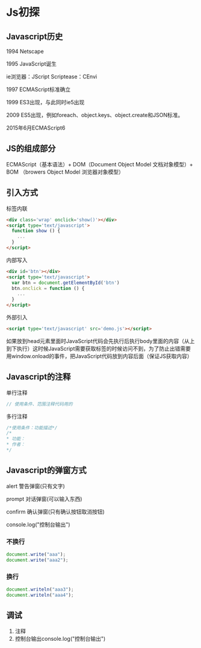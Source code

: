 # Js初探

## Javascript历史

1994 Netscape

1995 JavaScript诞生

ie浏览器：JScript Scriptease：CEnvi

1997 ECMAScript标准确立

1999 ES3出现，与此同时ie5出现

2009 ES5出现，例如foreach、object.keys、object.create和JSON标准。

2015年6月ECMAScript6

## JS的组成部分

ECMAScript（基本语法）+ DOM（Document Object Model 文档对象模型）+ BOM （browers Object Model 浏览器对象模型）

## 引入方式

标签内联

```html
<div class='wrap' onclick='show()'></div>
<script type='text/javascript'>
  function show () {
    ...
  }
</script>
```

内部写入

```html
<div id='btn'></div>
<script type='text/javascript'>
  var btn = document.getElementById('btn')
  btn.onclick = function () {
    ...
  }
</script>
```

外部引入

```html
<script type='text/javascript' src='demo.js'></script>
```

如果放到head元素里面时JavaScript代码会先执行后执行body里面的内容（从上到下执行）这时候JavaScript需要获取标签的时候访问不到，为了防止出错需要用window.onload的事件，把JavaScript代码放到内容后面（保证JS获取内容）

## Javascript的注释

单行注释

```js
// 使用条件、范围注释代码用的
```

多行注释

```js
/*使用条件：功能描述*/
/*
* 功能：
* 作者：
*/
```

## Javascript的弹窗方式

alert 警告弹窗(只有文字)

prompt 对话弹窗(可以输入东西)

confirm 确认弹窗(只有确认按钮取消按钮)

console.log("控制台输出")

### 不换行

```js
document.write("aaa");
document.write("aaa2");
```

### 换行

```js
document.writeln("aaa3");
document.writeln("aaa4");
```

## 调试

1. 注释
2. 控制台输出console.log("控制台输出")
